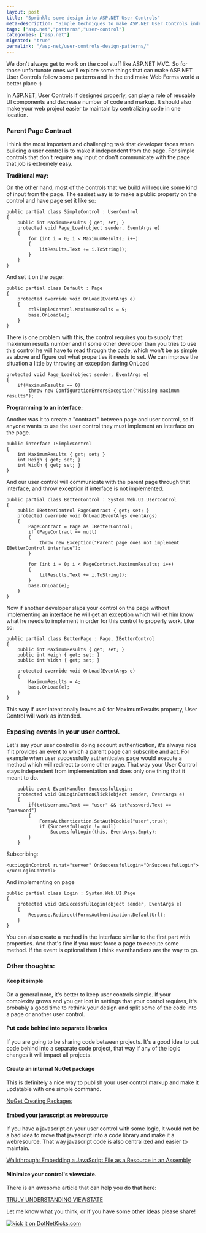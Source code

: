 ```yaml
---
layout: post
title: "Sprinkle some design into ASP.NET User Controls"
meta-description: "Simple techniques to make ASP.NET User Controls independent unit of work."
tags: ["asp.net","patterns","user-control"]
categories: ["asp.net"]
migrated: "true"
permalink: "/asp-net/user-controls-design-patterns/"
---
```

We don't always get to work on the cool stuff like ASP.NET MVC. So for those unfortunate ones we'll explore some things that can make ASP.NET User Controls follow some patterns and in the end make Web Forms world a better place :)

In ASP.NET, User Controls if designed properly, can play a role of reusable UI components and decrease number of code and markup. It should also make your web project easier to maintain by centralizing code in one location. 

### Parent Page Contract

I think the most important and challenging task that developer faces when building a user control is to make it independent from the page. For simple controls that  don't require any input or don't communicate with the page that job is extremely easy. 

**Traditional way:**

On the other hand, most of the controls that we build will require some kind of input from the page. The easiest way is to make a public property on the control and have page set it like so:


    public partial class SimpleControl : UserControl
    {
        public int MaximumResults { get; set; }
        protected void Page_Load(object sender, EventArgs e)
        {
            for (int i = 0; i < MaximumResults; i++)
            {
                litResults.Text += i.ToString();
            }
        }
    }

And set it on the page:

    public partial class Default : Page
    {
        protected override void OnLoad(EventArgs e)
        {
            ctlSimpleControl.MaximumResults = 5;
            base.OnLoad(e);
        }
    }

There is one problem with this, the control requires you to supply that maximum results number and if some other developer than you tries to use this control he will have to read through the code, which won't be as simple as above and figure out what properties it needs to set. We can improve the situation a little by throwing an exception during OnLoad

    protected void Page_Load(object sender, EventArgs e)
    {
        if(MaximumResults == 0)
            throw new ConfigurationErrorsException("Missing maximum results");

**Programming to an interface:**

Another was it to create a "contract" between page and user control, so if anyone wants to use the user control they must implement an interface on the page.

    public interface ISimpleControl
    {
        int MaximumResults { get; set; }
        int Heigh { get; set; }
        int Width { get; set; }
    }

And our user control will communicate with the parent page through that interface, and throw exception if interface is not implemented. 

    public partial class BetterControl : System.Web.UI.UserControl
    {
        public IBetterControl PageContract { get; set; }
        protected override void OnLoad(EventArgs eventArgs)
        {
            PageContract = Page as IBetterControl;
            if (PageContract == null)
            {
                throw new Exception("Parent page does not implement IBetterControl interface");
            }
    
            for (int i = 0; i < PageContract.MaximumResults; i++)
            {
                litResults.Text += i.ToString();
            }
            base.OnLoad(e);
        }
    }

Now if another developer slaps your control on the page without implementing an interface he will get an exception which will let him know what he needs to implement in order for this control to properly work. Like so:

    public partial class BetterPage : Page, IBetterControl 
    {
        public int MaximumResults { get; set; }
        public int Heigh { get; set; }
        public int Width { get; set; }

        protected override void OnLoad(EventArgs e)
        {
            MaximumResults = 4;
            base.OnLoad(e);
        }
    }

This way if user intentionally leaves a 0 for MaximumResults property, User Control will work as intended. 

### Exposing events in your user control. 

Let's say your user control is doing account authentication, it's always nice if it provides an event to which a parent page can subscribe and act. For example when user successfully authenticates page would execute a method which will redirect to some other page. That way your User Control stays independent from implementation and does only one thing that it meant to do.

        public event EventHandler SuccessfulLogin;
        protected void OnLoginButtonClick(object sender, EventArgs e)
        {
            if(txtUsername.Text == "user" && txtPassword.Text == "password")
            {
                FormsAuthentication.SetAuthCookie("user",true);
                if (SuccessfulLogin != null)
                    SuccessfulLogin(this, EventArgs.Empty);
            }
        }

Subscribing:

    <uc:LoginControl runat="server" OnSuccessfulLogin="OnSuccessfulLogin"></uc:LoginControl>

And implementing on page

    public partial class Login : System.Web.UI.Page
    {
        protected void OnSuccessfulLogin(object sender, EventArgs e)
        {
            Response.Redirect(FormsAuthentication.DefaultUrl);
        }
    }

You can also create a method in the interface similar to the first part with properties. And that's fine if you must force a page to execute some method. If the event is optional then I think eventhandlers are the way to go. 

### Other thoughts:

#### Keep it simple
On a general note, it's better to keep user controls simple. If your complexity grows and you get lost in settings that your control requires, it's probably a good time to rethink your design and split some of the code into a page or another user control. 

#### Put code behind into separate libraries
If you are going to be sharing code between projects. It's a good idea to put code behind into a separate code project, that way if any of the logic changes it will impact all projects.

#### Create an internal NuGet package
This is definitely a nice way to publish your user control markup and make it updatable with one simple command.

[NuGet Creating Packages][1]

#### Embed your javascript as webresource
If you have a javascript on your user control with some logic, it would not be a bad idea to move that javascript into a code library and make it a webresource. That way javascript code is also centralized and easier to maintain. 

[Walkthrough: Embedding a JavaScript File as a Resource in an Assembly][2]

#### Minimize your control's viewstate.
There is an awesome article that can help you do that here: 

[TRULY UNDERSTANDING VIEWSTATE][3]



Let me know what you think, or if you have some other ideas please share!

[![kick it on DotNetKicks.com][5]][4]

  [1]: http://docs.nuget.org/docs/creating-packages/creating-and-publishing-a-package
  [2]: http://msdn.microsoft.com/en-us/library/bb398930.aspx
  [3]: http://weblogs.asp.net/infinitiesloop/archive/2006/08/03/Truly-Understanding-Viewstate.aspx
  [4]: http://www.dotnetkicks.com/kick/?url=http%3a%2f%2fblog.maskalik.com%2f
  [5]: http://www.dotnetkicks.com/Services/Images/KickItImageGenerator.ashx?url=http%3a%2f%2fblog.maskalik.com%2f